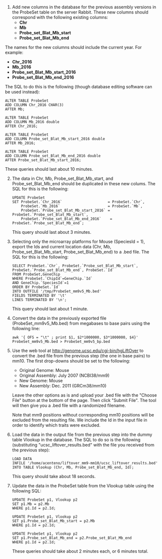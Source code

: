 1. Add new columns in the database for the previous assembly versions in the ProbeSet table on the server Rabbit. These new columns should correspond with the following existing columns: 
   - **Chr**
   - **Mb** 
   - **Probe_set_Blat_Mb_start**
   - **Probe_set_Blat_Mb_end**

  The names for the new columns should include the current year. For example: 
  - **Chr_2016**
  - **Mb_2016** 
  - **Probe_set_Blat_Mb_start_2016**
  - **Probe_set_Blat_Mb_end_2016**

  The SQL to do this is the following (though database editing software can be used instead):
  ```
  ALTER TABLE ProbeSet 
  ADD COLUMN Chr_2016 CHAR(3)
  AFTER Mb;
       
  ALTER TABLE ProbeSet
  ADD COLUMN Mb_2016 double
  AFTER Chr_2016;
       
  ALTER TABLE ProbeSet
  ADD COLUMN Probe_set_Blat_Mb_start_2016 double
  AFTER Mb_2016;
       
  ALTER TABLE ProbeSet
  ADD COLUMN Probe_set_Blat_Mb_end_2016 double
  AFTER Probe_set_Blat_Mb_start_2016;
  ```
   
  These queries should last about 10 minutes.

2. The data in Chr, Mb, Probe_set_Blat_Mb_start, and Probe_set_Blat_Mb_end should be duplicated in these new colums. The SQL for this is the following:
   ```
   UPDATE ProbeSet
   SET ProbeSet.`Chr_2016`                     = ProbeSet.`Chr`,
       ProbeSet.`Mb_2016`                      = ProbeSet.`Mb`,
       ProbeSet.`Probe_set_Blat_Mb_start_2016` = ProbeSet.`Probe_set_Blat_Mb_start`,
       ProbeSet.`Probe_set_Blat_Mb_end_2016`	= ProbeSet.`Probe_set_Blat_Mb_end`;
   ```

   This query should last about 3 minutes.

3. Selecting only the microarray platforms for Mouse (SpeciesId = 1), export the Ids and current location data (Chr, Mb, Probe_set_Blat_Mb_start, Probe_set_Blat_Mb_end) to a .bed file. The SQL for this is the following:
   ```
   SELECT ProbeSet.`Chr`, ProbeSet.`Probe_set_Blat_Mb_start`, ProbeSet.`Probe_set_Blat_Mb_end`, ProbeSet.`Id`
   FROM ProbeSet,GeneChip
   WHERE ProbeSet.`ChipId`=GeneChip.`Id`
   AND GeneChip.`SpeciesId`=1
   ORDER BY ProbeSet.`Id`
   INTO OUTFILE '/tmp/ProbeSet_mm9v5_Mb.bed'
   FIELDS TERMINATED BY '\t'
   LINES TERMINATED BY '\n';
   ```
   
   This query should last about 1 minute.

4. Convert the data in the previously exported file (ProbeSet_mm9v5_Mb.bed) from megabases to base pairs using the following line:
   ```
   awk '{ OFS = "\t" ; print $1, $2*1000000, $3*1000000, $4}' ProbeSet_mm9v5_Mb.bed > ProbeSet_mm9v5_bp.bed
   ```

5. Use the web tool at http://genome.ucsc.edu/cgi-bin/hgLiftOver to convert the .bed file from the previous step (the one in base pairs) to mm10. The first drop-downs should be set to the following:
   - Original Genome: Mouse
   - Original Assembly: July 2007 (NCBI38/mm9)
   - New Genome: Mouse
   - New Assembly: Dec. 2011 (GRCm38/mm10)
   
   Leave the other options as is and upload your .bed file with the "Choose File" button at the bottom of the page. Then click "Submit File". The tool will then give you a .bed file with a randomized filename. 
   
   Note that mm9 positions without corresponding mm10 positions will be excluded from the resulting file. We include the Id in the input file in order to identify which traits were excluded.

6. Load the data in the output file from the previous step into the dummy table Vlookup in the database. The SQL to do so is the following (substituting "ucsc_liftover_results.bed" with the file you received from the previous step):
   ```
   LOAD DATA
   INFILE '/home/acenteno/liftover_mm9-mm10/ucsc_liftover_results.bed'
   INTO TABLE Vlookup (Chr, Mb, Probe_set_Blat_Mb_end, Id);
   ```
   
   This query should take about 18 seconds.

7. Update the data in the ProbeSet table from the Vlookup table using the following SQL:
   ```
   UPDATE ProbeSet p1, Vlookup p2
   SET p1.Mb = p2.Mb
   WHERE p1.Id = p2.Id;

   UPDATE ProbeSet p1, Vlookup p2
   SET p1.Probe_set_Blat_Mb_start = p2.Mb
   WHERE p1.Id = p2.Id;

   UPDATE ProbeSet p1, Vlookup p2
   SET p1.Probe_set_Blat_Mb_end = p2.Probe_set_Blat_Mb_end
   WHERE p1.Id = p2.Id;
   ```

   These queries should take about 2 minutes each, or 6 minutes total.
